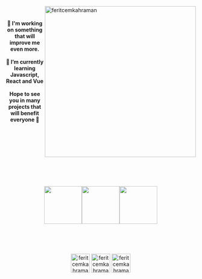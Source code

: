 <br>
<br>
<br>
<img src="https://i.hizliresim.com/l4zft88.gif" align="right" alt="feritcemkahraman" width="400"
<br>
<br>
<h4 align="center"
 Hello there, I'm Ferit Cem 👋 <br>
 🔭 I'm working on something that will improve me even more. <br><br>
 🌱 I’m currently learning Javascript, React and Vue <br><br>
  Hope to see you in many projects that will benefit everyone 👋 <br><br>
</h4>
<br>
<br>
<br>
<br>
<br>
<br>
<br>
<p align="center">
  <img src="https://media3.giphy.com/media/ln7z2eWriiQAllfVcn/200w.webp" width="100"><img src="https://i.giphy.com/media/eNAsjO55tPbgaor7ma/200w.webp" width="100"><img src="https://i.giphy.com/media/VgGthkhUvGgOit7Y9i/200.webp" width="100">
  <br>
  <br>
</p>
<br>
<br>
<p align="center">
<a href="https://linkedin.com/in/ferit-cem-kahraman" target="_blank"><img align="center" src="https://img.icons8.com/nolan/344/linkedin.png" alt="feritcemkahraman" height="50" width="50" /></a>
<a href="https://twitter.com/harikayimhep" target="_blank"><img align="center" src="https://img.icons8.com/nolan/72/twitter.png" alt="feritcemkahraman" height="50" width="50" /></a>
<a href="https://instagram.com/evenmorehigh" target="_blank"><img align="center" src="https://img.icons8.com/neon/344/experimental-instagram-new-neon.png" alt="feritcemkahraman" height="50" width="50" /></a>
</p>
<br>
<br>
<br>

